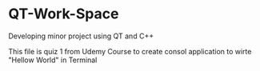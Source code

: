 # QT-Work-Space
Developing minor project using QT and C++

This file is quiz 1 from Udemy Course to create consol application to wirte "Hellow World" in Terminal
